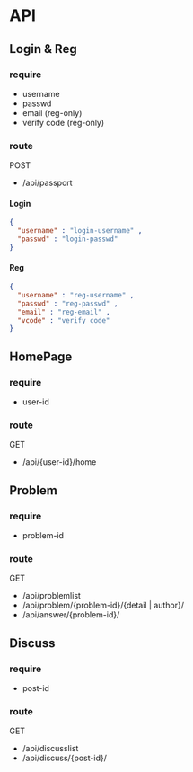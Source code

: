 # API

## Login & Reg

### require
* username
* passwd
* email (reg-only)
* verify code (reg-only)

### route
POST
* /api/passport

#### Login

``` json
{ 
  "username" : "login-username" ,
  "passwd" : "login-passwd"
}
```

#### Reg

``` json
{ 
  "username" : "reg-username" ,
  "passwd" : "reg-passwd" ,
  "email" : "reg-email" ,
  "vcode" : "verify code"
}
```

## HomePage

### require
* user-id

### route
GET
* /api/{user-id}/home

## Problem

### require
* problem-id

### route
GET
* /api/problemlist
* /api/problem/{problem-id}/{detail | author}/
* /api/answer/{problem-id}/

## Discuss

### require
* post-id

### route
GET
* /api/discusslist
* /api/discuss/{post-id}/
